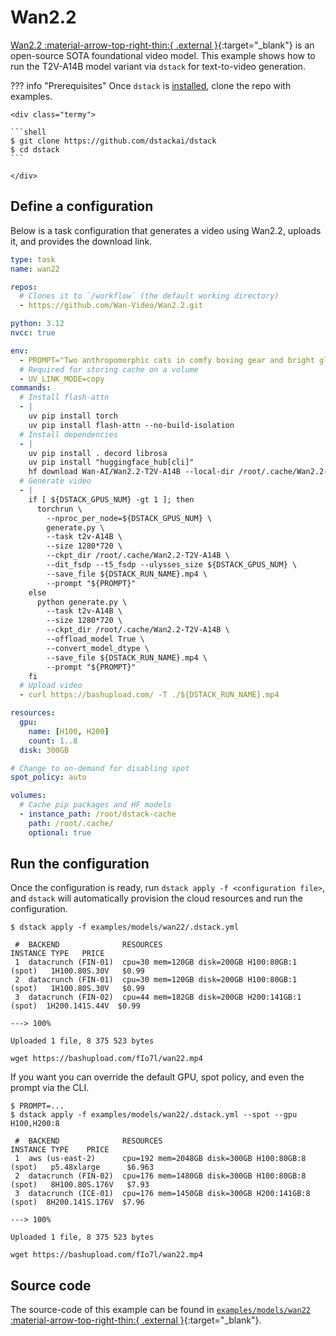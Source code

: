 # Wan2.2

[Wan2.2 :material-arrow-top-right-thin:{ .external }](https://github.com/Wan-Video/Wan2.2){:target="_blank"} is an open-source SOTA foundational video model. This example shows how to run the T2V-A14B model variant via `dstack` for text-to-video generation.

??? info "Prerequisites"
    Once `dstack` is [installed](https://dstack.ai/docs/installation), clone the repo with examples.

    <div class="termy">
 
    ```shell
    $ git clone https://github.com/dstackai/dstack
    $ cd dstack
    ```
 
    </div>

## Define a configuration

Below is a task configuration that generates a video using Wan2.2, uploads it, and provides the download link.

<div editor-title="examples/models/wan22/.dstack.yml"> 

```yaml
type: task
name: wan22

repos:
  # Clones it to `/workflow` (the default working directory)
  - https://github.com/Wan-Video/Wan2.2.git

python: 3.12
nvcc: true

env:
  - PROMPT="Two anthropomorphic cats in comfy boxing gear and bright gloves fight intensely on a spotlighted stage."
  # Required for storing cache on a volume
  - UV_LINK_MODE=copy
commands:
  # Install flash-attn
  - |
    uv pip install torch
    uv pip install flash-attn --no-build-isolation 
  # Install dependencies
  - |
    uv pip install . decord librosa
    uv pip install "huggingface_hub[cli]"
    hf download Wan-AI/Wan2.2-T2V-A14B --local-dir /root/.cache/Wan2.2-T2V-A14B
  # Generate video
  - |
    if [ ${DSTACK_GPUS_NUM} -gt 1 ]; then
      torchrun \
        --nproc_per_node=${DSTACK_GPUS_NUM} \
        generate.py \
        --task t2v-A14B \
        --size 1280*720 \
        --ckpt_dir /root/.cache/Wan2.2-T2V-A14B \
        --dit_fsdp --t5_fsdp --ulysses_size ${DSTACK_GPUS_NUM} \
        --save_file ${DSTACK_RUN_NAME}.mp4 \
        --prompt "${PROMPT}"
    else
      python generate.py \
        --task t2v-A14B \
        --size 1280*720 \
        --ckpt_dir /root/.cache/Wan2.2-T2V-A14B \
        --offload_model True \
        --convert_model_dtype \
        --save_file ${DSTACK_RUN_NAME}.mp4 \
        --prompt "${PROMPT}"
    fi
  # Upload video
  - curl https://bashupload.com/ -T ./${DSTACK_RUN_NAME}.mp4

resources: 
  gpu:
    name: [H100, H200]
    count: 1..8
  disk: 300GB

# Change to on-demand for disabling spot
spot_policy: auto

volumes:
  # Cache pip packages and HF models
  - instance_path: /root/dstack-cache
    path: /root/.cache/
    optional: true
```

</div>

## Run the configuration

Once the configuration is ready, run `dstack apply -f <configuration file>`, and `dstack` will automatically provision the
cloud resources and run the configuration.

<div class="termy">

```shell
$ dstack apply -f examples/models/wan22/.dstack.yml

 #  BACKEND              RESOURCES                                        INSTANCE TYPE   PRICE
 1  datacrunch (FIN-01)  cpu=30 mem=120GB disk=200GB H100:80GB:1 (spot)   1H100.80S.30V   $0.99
 2  datacrunch (FIN-01)  cpu=30 mem=120GB disk=200GB H100:80GB:1 (spot)   1H100.80S.30V   $0.99
 3  datacrunch (FIN-02)  cpu=44 mem=182GB disk=200GB H200:141GB:1 (spot)  1H200.141S.44V  $0.99

---> 100%

Uploaded 1 file, 8 375 523 bytes

wget https://bashupload.com/fIo7l/wan22.mp4
```

</div>

If you want you can override the default GPU, spot policy, and even the prompt via the CLI.

<div class="termy">

```shell
$ PROMPT=...
$ dstack apply -f examples/models/wan22/.dstack.yml --spot --gpu H100,H200:8

 #  BACKEND              RESOURCES                                          INSTANCE TYPE    PRICE
 1  aws (us-east-2)      cpu=192 mem=2048GB disk=300GB H100:80GB:8 (spot)   p5.48xlarge      $6.963
 2  datacrunch (FIN-02)  cpu=176 mem=1480GB disk=300GB H100:80GB:8 (spot)   8H100.80S.176V   $7.93
 3  datacrunch (ICE-01)  cpu=176 mem=1450GB disk=300GB H200:141GB:8 (spot)  8H200.141S.176V  $7.96
 
---> 100%

Uploaded 1 file, 8 375 523 bytes

wget https://bashupload.com/fIo7l/wan22.mp4
```

</div>

## Source code

The source-code of this example can be found in
[`examples/models/wan22` :material-arrow-top-right-thin:{ .external }](https://github.com/dstackai/dstack/blob/master/examples/models/wan22){:target="_blank"}.
